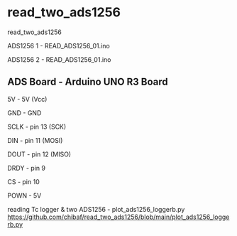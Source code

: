 # read_two_ads1256

read_two_ads1256

ADS1256 1 - READ_ADS1256_01.ino

ADS1256 2 - READ_ADS1256_01.ino

## ADS Board - Arduino UNO R3 Board

5V - 5V (Vcc)

GND - GND

SCLK - pin 13 (SCK)

DIN - pin 11 (MOSI)

DOUT - pin 12 (MISO)

DRDY - pin 9

CS - pin 10

POWN - 5V

reading Tc logger & two ADS1256 - plot_ads1256_loggerb.py https://github.com/chibaf/read_two_ads1256/blob/main/plot_ads1256_loggerb.py
